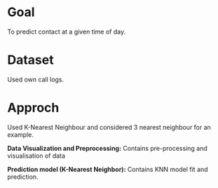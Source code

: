 # Goal
To predict contact at a given time of day.

# Dataset
Used own call logs.

# Approch
Used K-Nearest Neighbour and considered 3 nearest neighbour for an example.

__Data Visualization and Preprocessing:__ Contains pre-processing and visualisation of data

__Prediction model (K-Nearest Neighbor):__ Contains KNN model fit and prediction.

